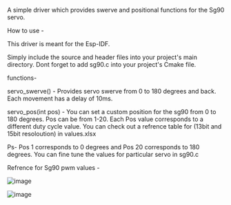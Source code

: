 A simple driver which provides swerve and positional functions for the Sg90 servo.

How to use -

This driver is meant for the Esp-IDF.

Simply include the source and header files into your project's main directory. Dont forget to add sg90.c into your project's Cmake file.


functions- 

servo_swerve() - Provides servo swerve from 0 to 180 degrees and back. Each movement has a delay of 10ms.

servo_pos(int pos) - You can set a custom position for the sg90 from 0 to 180 degrees. 
                      Pos can be from 1-20.
                      Each Pos value corresponds to a different duty cycle value.
                      You can check out a refrence table for (13bit and 15bit resoloution)  in 
                      values.xlsx

Ps- Pos 1 corresponds to 0 degrees and Pos 20 corresponds to 180 degrees. You can fine tune the values for particular servo in sg90.c


Refrence for Sg90 pwm values - 

![image](https://github.com/user-attachments/assets/cb0d8543-5de2-4c53-ad3f-c9a088a96417)



![image](https://github.com/user-attachments/assets/990adc11-f007-46b0-a9a2-4d2243caaaad)

